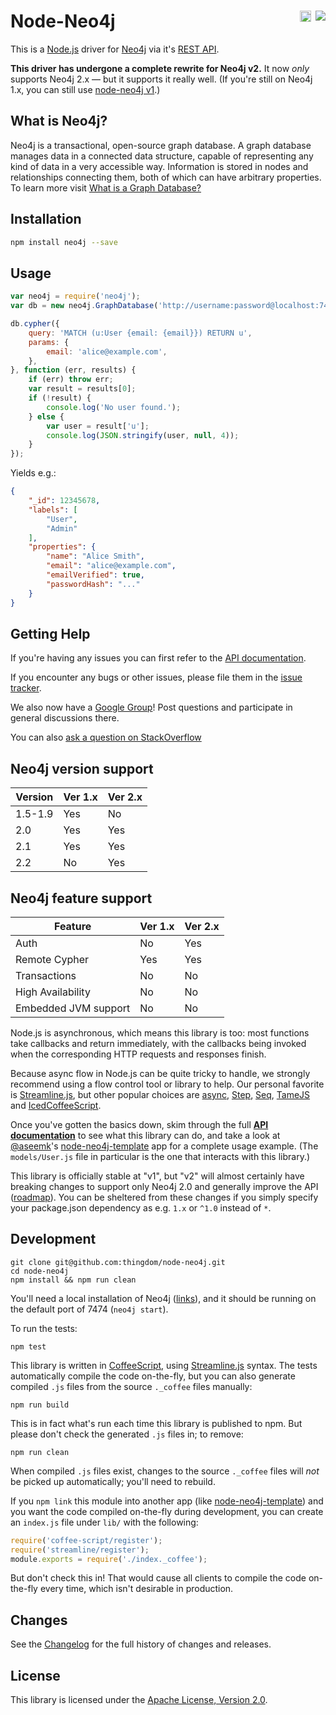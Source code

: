 <!--
Possible badges:

[![Build Status](https://travis-ci.org/thingdom/node-neo4j.svg?branch=master)](https://travis-ci.org/thingdom/node-neo4j)

[![npm version](https://badge.fury.io/js/neo4j.svg)](http://badge.fury.io/js/neo4j)

[![NPM](https://nodei.co/npm/neo4j.png?compact=true)](https://nodei.co/npm/neo4j/)

We choose to use the first two, but we write them as HTML so that we can inline
and `float: right` them in the Node-Neo4j header. (Admittedly, yucky markup.)
-->

# Node-Neo4j <a href="https://travis-ci.org/thingdom/node-neo4j" style="float: right; margin-left: 0.25em;"><img src="https://travis-ci.org/thingdom/node-neo4j.png?branch=master"/></a> <a href="http://badge.fury.io/js/neo4j" style="float: right;"><img src="https://badge.fury.io/js/neo4j.svg" alt="npm version" height="18"></a>

This is a [Node.js][node.js] driver for [Neo4j][neo4j] via it's [REST API][neo4j-rest-api].

**This driver has undergone a complete rewrite for Neo4j v2.**
It now *only* supports Neo4j 2.x — but it supports it really well.
(If you're still on Neo4j 1.x, you can still use
[node-neo4j v1](https://github.com/thingdom/node-neo4j/tree/v1).)

## What is Neo4j?

Neo4j is a transactional, open-source graph database.  A graph database manages data in a connected data structure, capable of  representing any kind of data in a very accessible way.  Information is stored in nodes and relationships connecting them, both of which can have arbitrary properties.  To learn more visit [What is a Graph Database?][what-is-a-graph-database]


<!-- TODO: E.g. "Take a look at the instructions below,
then read the full [API docs](./docs) for details?" -->

<!-- TODO: Mention goals of driver? E.g. comprehensive, robust.
Similarly, mention used in production by FiftyThree? -->


## Installation

```sh
npm install neo4j --save
```

## Usage

```js
var neo4j = require('neo4j');
var db = new neo4j.GraphDatabase('http://username:password@localhost:7474');

db.cypher({
    query: 'MATCH (u:User {email: {email}}) RETURN u',
    params: {
        email: 'alice@example.com',
    },
}, function (err, results) {
    if (err) throw err;
    var result = results[0];
    if (!result) {
        console.log('No user found.');
    } else {
        var user = result['u'];
        console.log(JSON.stringify(user, null, 4));
    }
});
```

Yields e.g.:

```json
{
    "_id": 12345678,
    "labels": [
        "User",
        "Admin"
    ],
    "properties": {
        "name": "Alice Smith",
        "email": "alice@example.com",
        "emailVerified": true,
        "passwordHash": "..."
    }
}
```

## Getting Help

If you're having any issues you can first refer to the [API documentation][api-docs].

If you encounter any bugs or other issues, please file them in the
[issue tracker][issue-tracker].

We also now have a [Google Group][google-group]!
Post questions and participate in general discussions there.

You can also [ask a question on StackOverflow][stackoverflow-ask]


## Neo4j version support

| **Version** | **Ver 1.x**  | **Ver 2.x** |
|-------------|--------------|-------------|
| 1.5-1.9     |   Yes        |  No         |
| 2.0         |   Yes        |  Yes        |
| 2.1         |   Yes        |  Yes        |
| 2.2         |   No         |  Yes        |

## Neo4j feature support

| **Feature**          | **Ver 1.x** | **Ver 2.x** |
|----------------------|-------------|-------------|
| Auth                 |  No         |  Yes        |
| Remote Cypher        |  Yes        |  Yes        |
| Transactions         |  No         |  No         |
| High Availability    |  No         |  No         |
| Embedded JVM support |  No         |  No         |


<!-- TODO: Update the below. -->

Node.js is asynchronous, which means this library is too: most functions take
callbacks and return immediately, with the callbacks being invoked when the
corresponding HTTP requests and responses finish.

Because async flow in Node.js can be quite tricky to handle, we
strongly recommend using a flow control tool or library to help.
Our personal favorite is [Streamline.js][], but other popular choices are
[async](https://github.com/caolan/async),
[Step](https://github.com/creationix/step),
[Seq](https://github.com/substack/node-seq), [TameJS](http://tamejs.org/) and
[IcedCoffeeScript](http://maxtaco.github.com/coffee-script/).

Once you've gotten the basics down, skim through the full
**[API documentation][api-docs]** to see what this library can do, and take a
look at [@aseemk][aseemk]'s [node-neo4j-template][] app for a complete usage
example. (The `models/User.js` file in particular is the one that interacts
with this library.)

This library is officially stable at "v1", but "v2" will almost certainly have
breaking changes to support only Neo4j 2.0 and generally improve the API
([roadmap][]). You can be sheltered from these changes if you simply specify
your package.json dependency as e.g. `1.x` or `^1.0` instead of `*`.

[Roadmap]: https://github.com/thingdom/node-neo4j/wiki/Roadmap


## Development

    git clone git@github.com:thingdom/node-neo4j.git
    cd node-neo4j
    npm install && npm run clean

You'll need a local installation of Neo4j ([links](http://neo4j.org/download)),
and it should be running on the default port of 7474 (`neo4j start`).

To run the tests:

    npm test

This library is written in [CoffeeScript][], using [Streamline.js][] syntax.
The tests automatically compile the code on-the-fly, but you can also generate
compiled `.js` files from the source `._coffee` files manually:

    npm run build

This is in fact what's run each time this library is published to npm.
But please don't check the generated `.js` files in; to remove:

    npm run clean

When compiled `.js` files exist, changes to the source `._coffee` files will
*not* be picked up automatically; you'll need to rebuild.

If you `npm link` this module into another app (like [node-neo4j-template][])
and you want the code compiled on-the-fly during development, you can create
an `index.js` file under `lib/` with the following:

```js
require('coffee-script/register');
require('streamline/register');
module.exports = require('./index._coffee');
```

But don't check this in! That would cause all clients to compile the code
on-the-fly every time, which isn't desirable in production.


## Changes

See the [Changelog][changelog] for the full history of changes and releases.


## License

This library is licensed under the [Apache License, Version 2.0][license].



[neo4j]: http://neo4j.org/
[what-is-a-graph-database]: http://neo4j.com/developer/graph-database/
[node.js]: http://nodejs.org/
[neo4j-rest-api]: http://docs.neo4j.org/chunked/stable/rest-api.html

[api-docs]: http://coffeedoc.info/github/thingdom/node-neo4j/master/
[aseemk]: https://github.com/aseemk
[node-neo4j-template]: https://github.com/aseemk/node-neo4j-template
[semver]: http://semver.org/

[coffeescript]: http://coffeescript.org/
[streamline.js]: https://github.com/Sage/streamlinejs

[changelog]: CHANGELOG.md
[issue-tracker]: https://github.com/thingdom/node-neo4j/issues
[license]: http://www.apache.org/licenses/LICENSE-2.0.html
[google-group]: https://groups.google.com/group/node-neo4j

[stackoverflow-ask]: http://stackoverflow.com/questions/ask?tags=node.js,neo4j,thingdom
